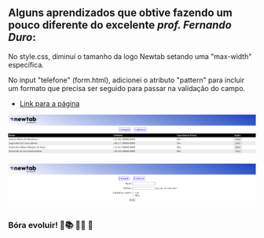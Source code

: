 ## Alguns aprendizados que obtive fazendo um pouco diferente do excelente *prof. Fernando Duro*:

No style.css, diminuí o tamanho da logo Newtab setando uma "max-width" específica.  

No input "telefone" (form.html), adicionei o atributo "pattern" para incluir um formato que precisa ser seguido para passar na validação do campo.  

* [Link para a página](https://projeto-guiado-newtab.netlify.app/)  

![](assets/img-readme/Screenshot.png)  

![](assets/img-readme/Screenshot2.png)

### Bóra evoluir! 🚀:books: 	:man_technologist:  :raised_hands:  
